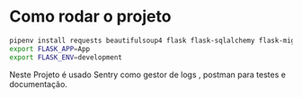 # Como rodar o projeto


```sh
pipenv install requests beautifulsoup4 flask flask-sqlalchemy flask-migrate flask-marshmallow marshmallow-sqlalchemy
export FLASK_APP=App
export FLASK_ENV=development
```
Neste Projeto é usado Sentry como gestor de logs , postman para testes e documentação.





<!-- Planejamento:

    O que a API faz: coleta de dados da olx.
        Pode ser consultado:
            >> Todos os anuncios ativos apenas com base numa 'frase'
            >> Melhorar a consulta acima com filtros de "Estado" , "DDD" , "Região" , "Qtd de paginas max" , apenas mais recentes que determinado código (Para uso continuo).
            >> Se o anuncio esta ativo , foi editado ou expirou baseado como parametro a url.

    O que a API não faz:
        A api não retorna dados de contato cep e bairro do anunciante. 


    Onde parei:

    as apis estao funcionais , precisa agora criar o agendador de busca e o front end
 -->